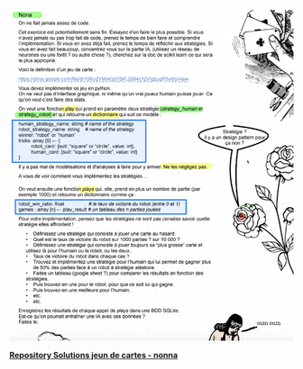 ![nona exericse](nona.png)



**[Repository Solutions jeun de cartes  - nonna](https://github.com/elhayanich/Cards_game_nona_prairie.git)**